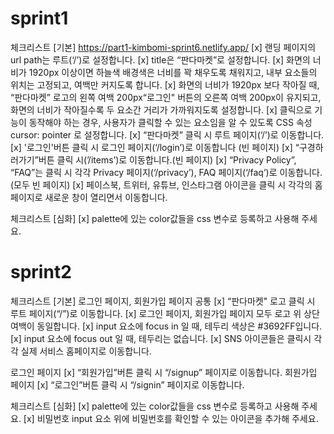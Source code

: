 
# sprint1
체크리스트 [기본]
https://part1-kimbomi-sprint6.netlify.app/
[x] 랜딩 페이지의 url path는 루트(‘/’)로 설정합니다.
[x] title은 “판다마켓”로 설정합니다.
[x] 화면의 너비가 1920px 이상이면 하늘색 배경색은 너비를 꽉 채우도록 채워지고, 내부 요소들의 위치는 고정되고, 여백만 커지도록 합니다.
[x] 화면의 너비가 1920px 보다 작아질 때, “판다마켓” 로고의 왼쪽 여백 200px“로그인" 버튼의 오른쪽 여백 200px이 유지되고, 화면의 너비가 작아질수록 두 요소간 거리가 가까워지도록 설정합니다.
[x] 클릭으로 기능이 동작해야 하는 경우, 사용자가 클릭할 수 있는 요소임을 알 수 있도록 CSS 속성 cursor: pointer 로 설정합니다.
[x] “판다마켓” 클릭 시 루트 페이지(‘/’)로 이동합니다.
[x] '로그인'버튼 클릭 시 로그인 페이지(‘/login’)로 이동합니다 (빈 페이지)
[x] “구경하러가기”버튼 클릭 시(’/items’)로 이동합니다.(빈 페이지)
[x] “Privacy Policy”, “FAQ”는 클릭 시 각각 Privacy 페이지(‘/privacy’), FAQ 페이지(‘/faq’)로 이동합니다.(모두 빈 페이지)
[x] 페이스북, 트위터, 유튜브, 인스타그램 아이콘을 클릭 시 각각의 홈페이지로 새로운 창이 열리면서 이동합니다.

체크리스트 [심화]
[x] palette에 있는 color값들을 css 변수로 등록하고 사용해 주세요.

# sprint2
체크리스트 [기본]
로그인 페이지, 회원가입 페이지 공통
[x] “판다마켓" 로고 클릭 시 루트 페이지(“/”)로 이동합니다.
[x] 로그인 페이지, 회원가입 페이지 모두 로고 위 상단 여백이 동일합니다.
[x] input 요소에 focus in 일 때, 테두리 색상은 #3692FF입니다.
[x] input 요소에 focus out 일 때, 테두리는 없습니다.
[x] SNS 아이콘들은 클릭시 각각 실제 서비스 홈페이지로 이동합니다.

로그인 페이지
[x] “회원가입”버튼 클릭 시 “/signup” 페이지로 이동합니다.
회원가입 페이지
[x] “로그인”버튼 클릭 시 “/signin” 페이지로 이동합니다.

체크리스트 [심화]
[x] palette에 있는 color값들을 css 변수로 등록하고 사용해 주세요.
[x] 비밀번호 input 요소 위에 비밀번호를 확인할 수 있는 아이콘을 추가해 주세요.